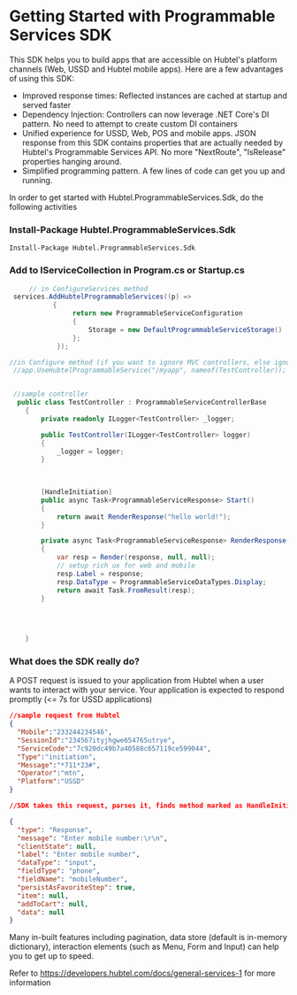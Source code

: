 
# Getting Started with Programmable Services SDK

This SDK helps you to build apps that are accessible on Hubtel's platform channels (Web, USSD and Hubtel mobile apps). Here are a few advantages of using this SDK:
- Improved response times: Reflected instances are cached at startup and served faster
- Dependency Injection: Controllers can now leverage .NET Core's DI pattern. No need to attempt to create custom DI containers
- Unified experience for USSD, Web, POS and mobile apps. JSON response from this SDK contains properties that are actually needed by Hubtel's Programmable Services API. No more "NextRoute", "IsRelease" properties hanging around.
- Simplified programming pattern. A few lines of code can get you up and running.
 
In order to get started with Hubtel.ProgrammableServices.Sdk, do the following activities
### Install-Package Hubtel.ProgrammableServices.Sdk

    Install-Package Hubtel.ProgrammableServices.Sdk

                   
### Add to IServiceCollection in Program.cs or Startup.cs
``` c#
     // in ConfigureServices method
 services.AddHubtelProgrammableServices((p) =>
           {
                return new ProgrammableServiceConfiguration
                {
                    Storage = new DefaultProgrammableServiceStorage()
                };
            });

//in Configure method (if you want to ignore MVC controllers, else ignore this line)
 //app.UseHubtelProgrammableService("/myapp", nameof(TestController));


 //sample controller
  public class TestController : ProgrammableServiceControllerBase
    {
        private readonly ILogger<TestController> _logger;

        public TestController(ILogger<TestController> logger)
        {
            _logger = logger;
        }

        
       
        [HandleInitiation]
        public async Task<ProgrammableServiceResponse> Start()
        {
            return await RenderResponse("hello world!");
        }

        private async Task<ProgrammableServiceResponse> RenderResponse(string response)
        {
            var resp = Render(response, null, null);
            // setup rich ux for web and mobile
            resp.Label = response;
            resp.DataType = ProgrammableServiceDataTypes.Display;
            return await Task.FromResult(resp);
        }

       

        
    }
```

### What does the SDK really do?
A POST request is issued to your application from Hubtel when a user wants to interact with your service. Your application is expected to respond promptly (<= 7s for USSD applications)

``` json
//sample request from Hubtel
{
  "Mobile":"233244234546", 
  "SessionId":"234567ityjhgwe654765utrye",  
  "ServiceCode":"7c920dc49b7a40588c657119ce599044", 
  "Type":"initiation", 
  "Message":"*711*23#", 
  "Operator":"mtn",
  "Platform":"USSD"
}

//SDK takes this request, parses it, finds method marked as HandleInitiation, and invoke it for a response. Below is sample response:

{
  "type": "Response",
  "message": "Enter mobile number:\r\n",
  "clientState": null,
  "label": "Enter mobile number",
  "dataType": "input",
  "fieldType": "phone",
  "fieldName": "mobileNumber",
  "persistAsFavoriteStep": true,
  "item": null,
  "addToCart": null,
  "data": null
}
```
Many in-built features including pagination, data store (default is in-memory dictionary), interaction elements (such as Menu, Form and Input) can help you to get up to speed.

Refer to https://developers.hubtel.com/docs/general-services-1 for more information
